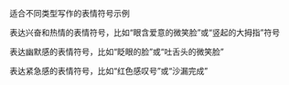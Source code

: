 适合不同类型写作的表情符号示例

表达兴奋和热情的表情符号，比如“眼含爱意的微笑脸”或“竖起的大拇指”符号

表达幽默感的表情符号，比如“眨眼的脸”或“吐舌头的微笑脸”

表达紧急感的表情符号，比如“红色感叹号”或“沙漏完成”
